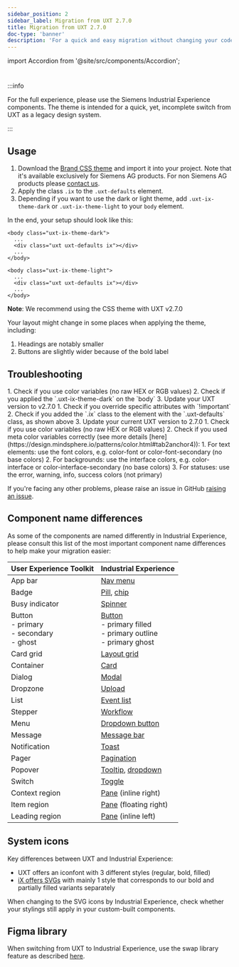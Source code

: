 ```yaml
---
sidebar_position: 2
sidebar_label: Migration from UXT 2.7.0
title: Migration from UXT 2.7.0
doc-type: 'banner'
description: 'For a quick and easy migration without changing your code base, the iX-UXT CSS Theme is prepared for app developers using the CSS from UXT (User Experience Toolkit, formerly named MindSphere Design System).'
---
```


import Accordion from '@site/src/components/Accordion';

#

:::info

For the full experience, please use the Siemens Industrial Experience components. The theme is intended for a quick, yet, incomplete switch from UXT as a legacy design system.

:::

## Usage

1. Download the [Brand CSS theme](https://code.siemens.com/siemens-ix/ix-brand-theme/-/tree/main/uxt) and import it into your project. Note that it's available exclusively for Siemens AG products. For non Siemens AG products please [contact us](./../support/contact-us.md).
2. Apply the class `.ix` to the `.uxt-defaults` element.
3. Depending if you want to use the dark or light theme, add `.uxt-ix-theme-dark` or `.uxt-ix-theme-light` to your `body` element.

In the end, your setup should look like this:

```
<body class="uxt-ix-theme-dark">
  ...
  <div class="uxt uxt-defaults ix"></div>
  ...
</body>
```

```
<body class="uxt-ix-theme-light">
  ...
  <div class="uxt uxt-defaults ix"></div>
  ...
</body>
```

**Note**: We recommend using the CSS theme with UXT v2.7.0

Your layout might change in some places when applying the theme, including:

1. Headings are notably smaller
2. Buttons are slightly wider because of the bold label

## Troubleshooting

<Accordion title="I don’t see the right colors." id="colors">
1. Check if you use color variables (no raw HEX or RGB values)
2. Check if you applied the `.uxt-ix-theme-dark` on the `body`
3. Update your UXT version to v2.7.0
</Accordion>

<Accordion title="My custom component doesn’t look right." id="custom-comoponents">
1. Check if you override specific attributes with `!important`
2. Check if you added the `.ix` class to the element with the `.uxt-defaults` class, as shown above
3. Update your current UXT version to 2.7.0
</Accordion>

<Accordion title="The colors don’t look right in both themes." id="colors-dark" showBorderBottom>
1. Check if you use color variables (no raw HEX or RGB values)
2. Check if you used meta color variables correctly (see more details [here](https://design.mindsphere.io/patterns/color.html#tab2anchor4)):
	1. For text elements: use the font colors, e.g. color-font or color-font-secondary (no base colors)
	2. For backgrounds: use the interface colors, e.g. color-interface or color-interface-secondary (no base colors)
	3. For statuses: use the error, warning, info, success colors (not primary)
</Accordion>

If you're facing any other problems, please raise an issue in GitHub [raising an issue](https://github.com/siemens/ix/issues).

## Component name differences

As some of the components are named differently in Industrial Experience, please consult this list of the most important component name differences to help make your migration easier:

| **User Experience Toolkit**                      | **Industrial Experience**                                                                        |
| ------------------------------------------------ | ------------------------------------------------------------------------------------------------ |
| App bar                                          | [Nav menu](/docs/components/application-menu)                                                    |
| Badge                                            | [Pill](/docs/components/pill), [chip](/docs/components/chip)                                     |
| Busy indicator                                   | [Spinner](/docs/components/spinner)                                                              |
| Button<br/>- primary<br/>- secondary<br/>- ghost | [Button](/docs/components/button)<br/>- primary filled<br/>- primary outline<br/>- primary ghost |
| Card grid                                        | [Layout grid](/docs/components/layout-grid)                                                      |
| Container                                        | [Card](/docs/components/card)                                                                    |
| Dialog                                           | [Modal](/docs/components/modal)                                                                  |
| Dropzone                                         | [Upload](/docs/components/upload)                                                                |
| List                                             | [Event list](/docs/components/event-list)                                                        |
| Stepper                                          | [Workflow](/docs/components/workflow)                                                            |
| Menu                                             | [Dropdown button](/docs/components/dropdown-button)                                              |
| Message                                          | [Message bar](/docs/components/messagebar)                                                       |
| Notification                                     | [Toast](/docs/components/toast)                                                                  |
| Pager                                            | [Pagination](/docs/components/pagination)                                                        |
| Popover                                          | [Tooltip](/docs/components/tooltip), [dropdown](/docs/components/dropdown)                       |
| Switch                                           | [Toggle](/docs/components/toggle)                                                                |
| Context region                                   | [Pane](/docs/components/panes) (inline right)                                                    |
| Item region                                      | [Pane](/docs/components/panes) (floating right)                                                  |
| Leading region                                   | [Pane](/docs/components/panes) (inline left)                                                     |

## System icons

Key differences between UXT and Industrial Experience:

- UXT offers an iconfont with 3 different styles (regular, bold, filled)
- [iX offers SVGs](../../icons/icon-library.mdx) with mainly 1 style that corresponds to our bold and partially filled variants separately

When changing to the SVG icons by Industrial Experience, check whether your stylings still apply in your custom-built components.

## Figma library

When switching from UXT to Industrial Experience, use the swap library feature as described [here](https://help.figma.com/hc/en-us/articles/4404856784663-Swap-style-and-component-libraries).
